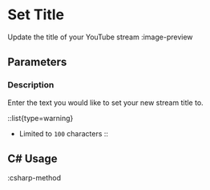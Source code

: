 # Set Title
Update the title of your YouTube stream
:image-preview

## Parameters
### Description
Enter the text you would like to set your new stream title to.

::list{type=warning}
- Limited to `100` characters
::

## C# Usage
:csharp-method
